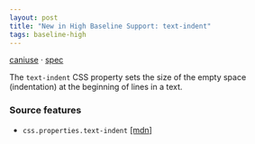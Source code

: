 ```yaml
---
layout: post
title: "New in High Baseline Support: text-indent"
tags: baseline-high
---
```


[caniuse](https://caniuse.com/?search=text-indent) · [spec](https://drafts.csswg.org/css-text-3/#text-indent-property)

The `text-indent` CSS property sets the size of the empty space (indentation) at the beginning of lines in a text.

### Source features

- ``css.properties.text-indent`` [[mdn]](https://https://developer.mozilla.org/en-US/search?q=css.properties.text-indent)
